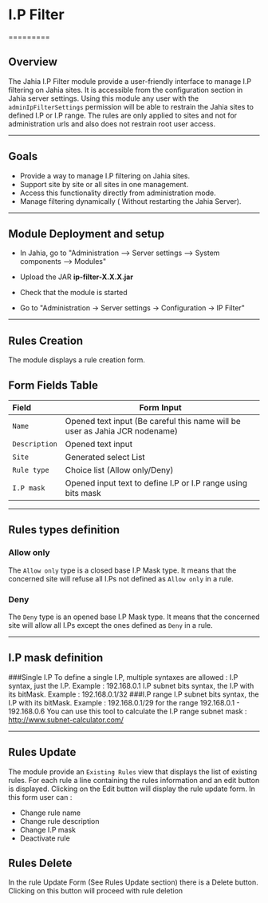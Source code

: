 # I.P Filter
=========

## Overview
The Jahia I.P Filter module provide a user-friendly interface to manage I.P filtering on Jahia sites.
It is accessible from the configuration section in Jahia server settings.
Using this module any user with the `adminIpFilterSettings` permission will be able to restrain the Jahia sites to defined I.P or I.P range. 
The rules are only applied to sites and not for administration urls and also does not restrain root user access.

---
## Goals
- Provide a way to manage I.P filtering on Jahia sites.
- Support site by site or all sites in one management.
- Access this functionality directly from administration mode.
- Manage filtering dynamically ( Without restarting the Jahia Server).

---
## Module Deployment and setup
- In Jahia, go to "Administration --> Server settings --> System components --> Modules"
- Upload the JAR **ip-filter-X.X.X.jar**
- Check that the module is started

- Go to "Administration -> Server settings -> Configuration -> IP Filter"
---

## Rules Creation

The module displays a rule creation form.

## Form Fields Table

| Field                       | Form Input                  |
| :-------------------------- | --------------------------- |
| `Name`                        | Opened text input (Be careful this name will be user as Jahia JCR nodename) |
| `Description`                 | Opened text input           |
| `Site`                        | Generated select List       |
| `Rule type`                   | Choice list (Allow only/Deny)   |
| `I.P mask`                    | Opened input text to define I.P or I.P range using bits mask    |

---
## Rules types definition
### Allow only
The `Allow only` type is a closed base I.P Mask type.
It means that the concerned site will refuse all I.Ps not defined as `Allow only` in a rule.
### Deny
The `Deny` type is an opened base I.P Mask type.
It means that the concerned site will allow all I.Ps except the ones defined as `Deny` in a rule.

---
## I.P mask definition
###Single I.P
To define a single I.P, multiple syntaxes are allowed :
I.P syntax, just the I.P. Example : 192.168.0.1
I.P subnet bits syntax, the I.P with its bitMask. Example : 192.168.0.1/32
###I.P range
I.P subnet bits syntax, the I.P with its bitMask. Example : 192.168.0.1/29 for the range 192.168.0.1 - 192.168.0.6
You can use this tool to calculate the I.P range subnet mask : http://www.subnet-calculator.com/

---

## Rules Update
The module provide an `Existing Rules` view that displays the list of existing rules.
For each rule a line containing the rules information and an edit button is displayed.
Clicking on the Edit button will display the rule update form.
In this form user can :
- Change rule name
- Change rule description
- Change I.P mask
- Deactivate rule

## Rules Delete
In the rule Update Form (See Rules Update section) there is a Delete button.
Clicking on this button will proceed with rule deletion
